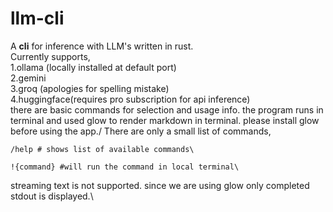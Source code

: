 # llm-cli
A **cli** for inference with LLM's written in rust.\
Currently supports,\
1.ollama (locally installed at default port)\
2.gemini \
3.groq (apologies for spelling mistake)\
4.huggingface(requires pro subscription for api inference)\
there are basic commands for selection and usage info. the program runs in terminal and used glow to render markdown in terminal. please install glow  before using the app./
There are only a small list of commands,

  ```llm-cli
  /help # shows list of available commands\
  
  !{command} #will run the command in local terminal\
  
  ```
streaming text is not supported. since we are using glow only completed stdout is displayed.\

